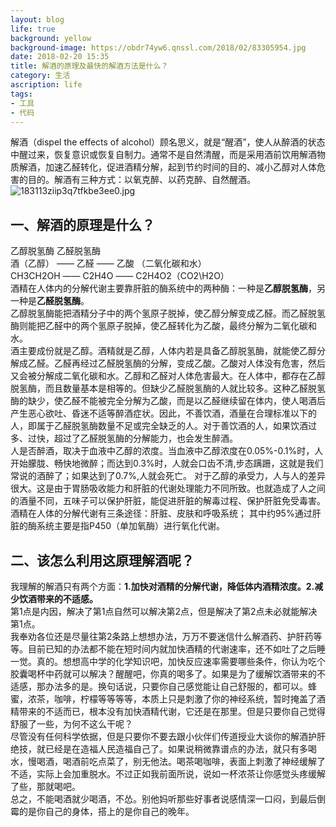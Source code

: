 ```yaml
---
layout: blog
life: true
background: yellow
background-image: https://obdr74yw6.qnssl.com/2018/02/83305954.jpg
date: 2018-02-20 15:35
title: 解酒的原理及最快的解酒方法是什么？
category: 生活
ascription: life
tags:
- 工具
- 代码
---
```


解酒（dispel the effects of alcohol）顾名思义，就是“醒酒”，使人从醉酒的状态中醒过来，恢复意识或恢复自制力。通常不是自然清醒，而是采用酒前饮用解酒物质解酒，加速乙醛转化，促进酒精分解，起到节约时间的目的、减小乙醇对人体危害的目的。解酒有三种方式：以氧克醉、以药克醉、自然醒酒。  
![183113ziip3q7tfkbe3ee0.jpg][1]
## 一、解酒的原理是什么？ ##  
乙醇脱氢酶    乙醛脱氢酶  
酒（乙醇） ——   乙醛  ——   乙酸 （二氧化碳和水）  
CH3CH2OH  ——  C2H4O  ——  C2H4O2（CO2\H2O）  
酒精在人体内的分解代谢主要靠肝脏的酶系统中的两种酶：一种是**乙醇脱氢酶**，另一种是**乙醛脱氢酶**。  
乙醇脱氢酶能把酒精分子中的两个氢原子脱掉，使乙醇分解变成乙醛。而乙醛脱氢酶则能把乙醛中的两个氢原子脱掉，使乙醛转化为乙酸，最终分解为二氧化碳和水。  
酒主要成份就是乙醇。酒精就是乙醇，人体内若是具备乙醇脱氢酶，就能使乙醇分解成乙醛。乙醛再经过乙醛脱氢酶的分解，变成乙酸。乙酸对人体没有危害，然后又会被分解成二氧化碳和水。乙醇和乙醛对人体危害最大。在人体中，都存在乙醇脱氢酶，而且数量基本是相等的。但缺少乙醛脱氢酶的人就比较多。这种乙醛脱氢酶的缺少，使乙醛不能被完全分解为乙酸，而是以乙醛继续留在体内，使人喝酒后产生恶心欲吐、昏迷不适等醉酒症状。因此，不善饮酒，酒量在合理标准以下的人，即属于乙醛脱氢酶数量不足或完全缺乏的人。对于善饮酒的人，如果饮酒过多、过快，超过了乙醛脱氢酶的分解能力，也会发生醉酒。  
人是否醉酒，取决于血液中乙醇的浓度。当血液中乙醇浓度在0.05%-0.1%时，人开始朦胧、畅快地微醉；而达到0.3%时，人就会口齿不清,步态蹒跚，这就是我们常说的酒醉了；如果达到了0.7%,人就会死亡。 对于乙醇的承受力，人与人的差异很大。这是由于胃肠吸收能力和肝脏的代谢处理能力不同所致。也就造成了人之间的酒量不同，五味子可以保护肝脏，能促进肝脏的解毒过程、保护肝脏免受毒害。酒精在人体的分解代谢有三条途径：肝脏、皮肤和呼吸系统； 其中约95%通过肝脏的酶系统主要是指P450（单加氧酶）进行氧化代谢。  
## 二、该怎么利用这原理解酒呢？ ##  
我理解的解酒只有两个方面：**1.加快对酒精的分解代谢，降低体内酒精浓度。2.减少饮酒带来的不适感。**  
第1点是内因，解决了第1点自然可以解决第2点，但是解决了第2点未必就能解决第1点。  
我奉劝各位还是尽量往第2条路上想想办法，万万不要迷信什么解酒药、护肝药等等。目前已知的办法都不能在短时间内就加快酒精的代谢速率，还不如吐了之后睡一觉。真的。想想高中学的化学知识吧，加快反应速率需要哪些条件，你认为吃个胶囊喝杯中药就可以解决？醒醒吧，你真的喝多了。如果是为了缓解饮酒带来的不适感，那办法多的是。换句话说，只要你自己感觉能让自己舒服的，都可以。蜂蜜，浓茶，咖啡，柠檬等等等等，本质上只是刺激了你的神经系统，暂时掩盖了酒精带来的不适而已，根本没有加快酒精代谢，它还是在那里。但是只要你自己觉得舒服了一些，为何不这么干呢？  
尽管没有任何科学依据，但是只要你不要去跟小伙伴们传道授业大谈你的解酒护肝绝技，就已经是在造福人民造福自己了。如果说稍微靠谱点的办法，就只有多喝水，慢喝酒，喝酒前吃点菜了，别无他法。喝茶喝咖啡，表面上刺激了神经缓解了不适，实际上会加重脱水。不过正如我前面所说，说如一杯浓茶让你感觉头疼缓解了些，那就喝吧。  
总之，不能喝酒就少喝酒，不怂。别他妈听那些好事者说感情深一口闷，到最后倒霉的是你自己的身体，搭上的是你自己的晚年。


  [1]: https://obdr74yw6.qnssl.com/2018/02/83305954.jpg
